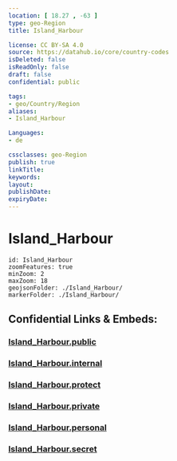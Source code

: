 ```yaml
---
location: [ 18.27 , -63 ] 
type: geo-Region
title: Island_Harbour

license: CC BY-SA 4.0
source: https://datahub.io/core/country-codes
isDeleted: false
isReadOnly: false
draft: false
confidential: public

tags:
- geo/Country/Region
aliases:
- Island_Harbour

Languages:
- de

cssclasses: geo-Region
publish: true
linkTitle: 
keywords: 
layout: 
publishDate: 
expiryDate: 
---
```


# Island_Harbour

```leaflet
id: Island_Harbour
zoomFeatures: true 
minZoom: 2 
maxZoom: 18
geojsonFolder: ./Island_Harbour/
markerFolder: ./Island_Harbour/
```


## Confidential Links & Embeds: 

### [Island_Harbour.public](/_public/\Earth\Continent\America~Caribbean\Anguilla\Counties~AnguillaIsland_Harbour.public.md) 

### [Island_Harbour.internal](/_internal/\Earth\Continent\America~Caribbean\Anguilla\Counties~AnguillaIsland_Harbour.internal.md) 

### [Island_Harbour.protect](/_protect/\Earth\Continent\America~Caribbean\Anguilla\Counties~AnguillaIsland_Harbour.protect.md) 

### [Island_Harbour.private](/_private/\Earth\Continent\America~Caribbean\Anguilla\Counties~AnguillaIsland_Harbour.private.md) 

### [Island_Harbour.personal](/_personal/\Earth\Continent\America~Caribbean\Anguilla\Counties~AnguillaIsland_Harbour.personal.md) 

### [Island_Harbour.secret](/_secret/\Earth\Continent\America~Caribbean\Anguilla\Counties~AnguillaIsland_Harbour.secret.md)

